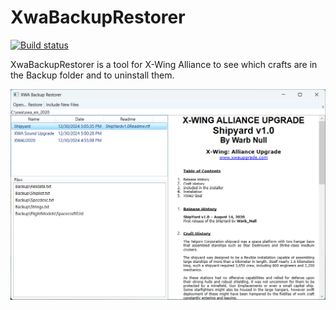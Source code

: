 # XwaBackupRestorer

[![Build status](https://ci.appveyor.com/api/projects/status/8ybeyaj5ahwdd7a8/branch/master?svg=true)](https://ci.appveyor.com/project/JeremyAnsel/xwabackuprestorer/branch/master)

XwaBackupRestorer is a tool for X-Wing Alliance to see which crafts are in the Backup folder and to uninstall them.

![XwaBackupRestorer](Images/XwaBackupRestorer.png)


